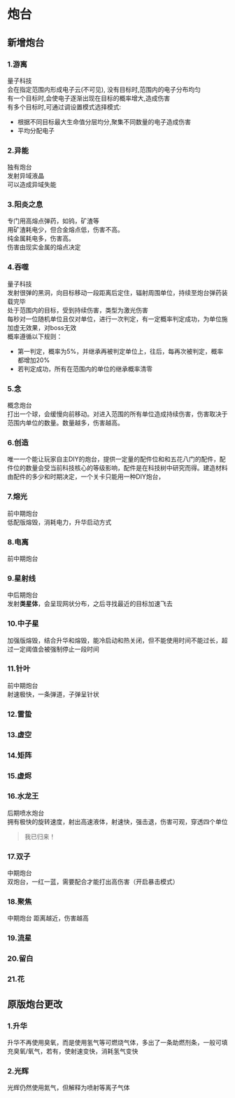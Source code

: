 # 炮台
## 新增炮台
### **1.游离**  
量子科技  
会在指定范围内形成电子云(不可见),  没有目标时,范围内的电子分布均匀  
有一个目标时,会使电子逐渐出现在目标的概率增大,造成伤害  
有多个目标时,可通过调设置模式选择模式:  
- 根据不同目标最大生命值分层均分,聚集不同数量的电子造成伤害
- 平均分配电子

### **2.异能**  
独有炮台  
发射异域液晶  
可以造成异域失能  

### **3.阳炎之息**  
专门用高熔点弹药，如钨，矿渣等  
用矿渣耗电少，但合金熔点低，伤害不高。  
纯金属耗电多，伤害高。  
伤害由现实金属的熔点决定

### **4.吞噬**
量子科技  
发射很弹的黑洞，向目标移动一段距离后定住，辐射周围单位，持续至炮台弹药装载完毕  
处于范围内的目标，受到持续伤害，类型为激光伤害  
每秒对一位随机单位且仅对单位，进行一次判定，有一定概率判定成功，为单位施加虚无效果，对boss无效  
概率遵循以下规则：  
- 第一判定，概率为5%，并继承再被判定单位上，往后，每再次被判定，概率都增加20%
- 若判定成功，所有在范围内的单位的继承概率清零
  
### **5.念**
概念炮台  
打出一个球，会缓慢向前移动。对进入范围的所有单位造成持续伤害，伤害取决于范围内单位的数量。数量越多，伤害越高。

### **6.创造**
唯一一个能让玩家自主DIY的炮台，提供一定量的配件位和和五花八门的配件，配件位的数量会受当前科技核心的等级影响，配件是在科技树中研究而得。建造材料由配件的多少和时期决定，一个关卡只能用一种DIY炮台，

### 7.熔光
前中期炮台  
低配版熔毁，消耗电力，升华启动方式
### 8.电离
前中期炮台  
### 9.星射线
中后期炮台  
发射**类星体**，会呈现网状分布，之后寻找最近的目标加速飞去
### 10.中子星
加强版熔毁，结合升华和熔毁，能冷启动和热关闭，但不能使用时间不能过长，超过一定阈值会被强制停止一段时间
### 11.针叶
前中期炮台  
射速极快，一条弹道，子弹呈针状
### 12.雷蛰
### 13.虚空
### 14.矩阵
### 15.虚烬
### 16.水龙王
后期喷水炮台  
拥有极快的旋转速度，射出高速液体，射速快，强击退，伤害可观，穿透四个单位  
>我已归来！
### 17.双子
中期炮台  
双炮台，一红一蓝，需要配合才能打出高伤害（开启暴击模式）  
### 18.聚焦
中期炮台
距离越近，伤害越高
### 19.流星
### 20.留白
### 21.花
## 原版炮台更改  
### 1.升华
升华不再使用臭氧，而是使用氢气等可燃烧气体，多出了一条助燃剂条，一般可填充臭氧/氧气，若有，使射速变快，消耗氢气变快
### 2.光辉
光辉仍然使用氮气，但解释为喷射等离子气体
